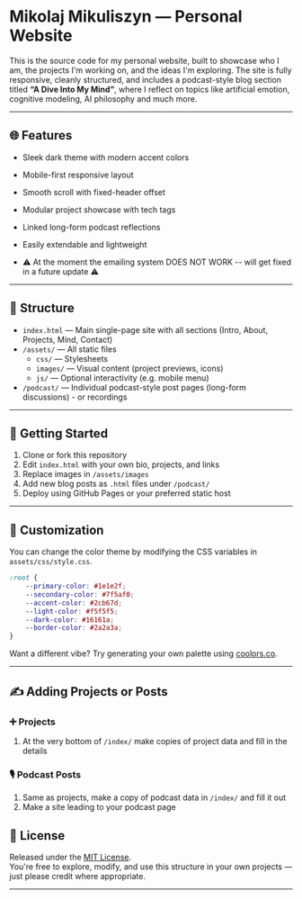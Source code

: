 # Mikolaj Mikuliszyn — Personal Website

This is the source code for my personal website, built to showcase who I am, the projects I'm working on, and the ideas I'm exploring. The site is fully responsive, cleanly structured, and includes a podcast-style blog section titled **“A Dive Into My Mind”**, where I reflect on topics like artificial emotion, cognitive modeling, AI philosophy and much more.

---

## 🌐 Features

- Sleek dark theme with modern accent colors
- Mobile-first responsive layout
- Smooth scroll with fixed-header offset
- Modular project showcase with tech tags
- Linked long-form podcast reflections
- Easily extendable and lightweight

- ⚠️ At the moment the emailing system DOES NOT WORK -- will get fixed in a future update ⚠️

---

## 📁 Structure

- `index.html` — Main single-page site with all sections (Intro, About, Projects, Mind, Contact)
- `/assets/` — All static files
  - `css/` — Stylesheets
  - `images/` — Visual content (project previews, icons)
  - `js/` — Optional interactivity (e.g. mobile menu)
- `/podcast/` — Individual podcast-style post pages (long-form discussions) - or recordings

---

## 🚀 Getting Started

1. Clone or fork this repository  
2. Edit `index.html` with your own bio, projects, and links  
3. Replace images in `/assets/images`  
4. Add new blog posts as `.html` files under `/podcast/`  
5. Deploy using GitHub Pages or your preferred static host

---

## 🎨 Customization

You can change the color theme by modifying the CSS variables in `assets/css/style.css`.

```css
:root {
    --primary-color: #1e1e2f;
    --secondary-color: #7f5af0;
    --accent-color: #2cb67d;
    --light-color: #f5f5f5;
    --dark-color: #16161a;
    --border-color: #2a2a3a;
}
```

Want a different vibe? Try generating your own palette using [coolors.co](https://coolors.co).

---

## ✍️ Adding Projects or Posts

### ➕ Projects
1. At the very bottom of `/index/` make copies of project data and fill in the details

### 🎙️ Podcast Posts
1. Same as projects, make a copy of podcast data in `/index/` and fill it out
2. Make a site leading to your podcast page


## 📄 License

Released under the [MIT License](https://opensource.org/licenses/MIT).  
You're free to explore, modify, and use this structure in your own projects — just please credit where appropriate.

---
